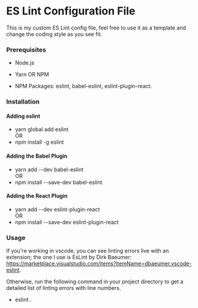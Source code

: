 # ES Lint Configuration File

This is my custom ES Lint config file, feel free to use it as a template and change the coding style as you see fit.

### Prerequisites
- Node.js

- Yarn OR NPM

- NPM Packages: eslint, babel-eslint, eslint-plugin-react.

### Installation
#### Adding eslint
- yarn global add eslint
<br>OR
- npm install -g eslint

#### Adding the Babel Plugin
- yarn add --dev babel-eslint
<br>OR
- npm install --save-dev babel-eslint

#### Adding the React Plugin
- yarn add --dev eslint-plugin-react
<br>OR
- npm install --save-dev eslint-plugin-react

### Usage
If you're working in vscode, you can see linting errors live with an extension; the one I use is EsLint by Dirk Baeumer: https://marketplace.visualstudio.com/items?itemName=dbaeumer.vscode-eslint.

Otherwise, run the following command in your project directory to get a detailed list of linting errors with line numbers.
- eslint .
